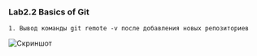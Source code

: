 ### Lab2.2 Basics of Git

```
1. Вывод команды git remote -v после добавления новых репозиториев
```
![Скриншот](https://github.com/aleksey-raevich/devops-netology/blob/master/Lab2.2/screenshot_lab22_1.png)